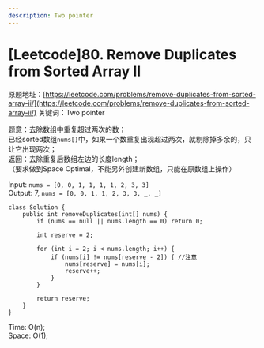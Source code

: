 ```yaml
---
description: Two pointer
---
```


# \[Leetcode\]80. Remove Duplicates from Sorted Array II

原题地址：[https://leetcode.com/problems/remove-duplicates-from-sorted-array-ii/](https://leetcode.com/problems/remove-duplicates-from-sorted-array-ii/) 关键词：Two pointer

题意：去除数组中重复超过两次的数；  
已经sorted数组`nums[]`中，如果一个数重复出现超过两次，就剔除掉多余的，只让它出现两次；  
返回：去除重复后数组左边的长度length；  
（要求做到Space Optimal，不能另外创建新数组，只能在原数组上操作）

Input: `nums = [0, 0, 1, 1, 1, 1, 2, 3, 3]`   
Output: 7, `nums = [0, 0, 1, 1, 2, 3, 3, _, _]`



```text
class Solution {
    public int removeDuplicates(int[] nums) {
        if (nums == null || nums.length == 0) return 0;
        
        int reserve = 2;
        
        for (int i = 2; i < nums.length; i++) {
            if (nums[i] != nums[reserve - 2]) { //注意
                nums[reserve] = nums[i];
                reserve++;
            }
        }
        
        return reserve;
    }
}
```

Time: O\(n\);  
Space: O\(1\);

